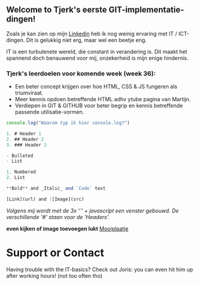 ## Welcome to Tjerk's eerste GIT-implementatie-dingen!

Zoals je kan zien op mijn [Linkedin](https://www.linkedin.com/in/tjerk-eken-420/) heb ik nog weinig ervaring met IT / ICT-dingen. Dit is gelukkig niet erg, maar wel een beetje eng.

IT is een turbulenete wereld,
die constant in verandering is.
Dit maakt het spannend doch benauwend voor mij,
onzekerheid is mijn enige hindernis. 

### Tjerk's leerdoelen voor komende week (week 36):

- Een beter concept krijgen over hoe HTML, CSS & JS fungeren als triumviraat.
- Meer kennis opdoen betreffende HTML adhv ytube pagina van Martijn.
- Verdiepen in GIT & GITHUB voor beter begrip en kennis betreffende passende utilisatie-vormen.  

```javascript
console.log("Waarom typ ik hier console.log?")

1. # Header 1
2. ## Header 2
3. ### Header 3

- Bulleted
- List

1. Numbered
2. List

**Bold** and _Italic_ and `Code` text

[Link](url) and ![Image](src)
```

_Volgens mij wordt met de 3x '`' + javascript een venster gebouwd. De verschillende '#' staan voor de 'Headers'._

**even kijken of image toevoegen lukt** [Mooiplaatje](https://www.google.nl/url?sa=i&url=https%3A%2F%2Fwww.youtube.com%2Fwatch%3Fv%3DjGoRYCbnVDg&psig=AOvVaw12hXnKe31WfcI_HkGhIJro&ust=1630930275756000&source=images&cd=vfe&ved=0CAsQjRxqFwoTCPDP7fDm5_ICFQAAAAAdAAAAABAD)


# Support or Contact

Having trouble with the IT-basics? Check out Joris: you can even hit him up after working hours! (not too often tho)